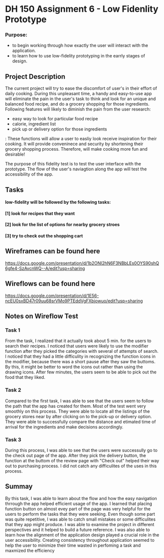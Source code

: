 # DH 150 Assignment 6 - Low Fidenlity Prototype

### Purpose:
- to begin working through how exactly the user will interact with the application.
- to learn how to use low-fidelity prototyping in the earrly stages of design.

## Project Description
The current project will try to ease the discomfort of user's in their effort of daily cooking. During this unpleasant time, a handy and easy-to-use app will eliminate the pain in the user's task to think and look for an unique and balanced food recipe, and do a grocery shopping for those ingredients. Following features will likely to diminish the pain from the user research:

- easy way to look for particular food recipe
- calorie, ingredient list
- pick up or delivery option for those ingredients

: These functions will allow a user to easliy look receive inspiration for their cooking. It will provide conveninece and security by shortening their grocery shopping process. Therefore, will make cooking more fun and desirable!

The purpose of this fidelity test is to test the user interface with the prototype. The flow of the user's naviagtion along the app will test the accessibility of the app.


## Tasks
#### low-fidelity will be followed by the following tasks: 
#### [1] look for recipes that they want
#### [2] look for the list of options for nearby grocery stroes
#### [3] try to check out the shopping cart


## Wireframes can be found here
https://docs.google.com/presentation/d/1b2ONI2hN6F3NBbLEs0OYS90shQ6gfe4-SzAvcnWQ--A/edit?usp=sharing
## Wireflows can be found here
https://docs.google.com/presentation/d/1E56-ncEU0sxBD47r09uu68srVMo9PTEddVgFXbjowuo/edit?usp=sharing


## Notes on Wireflow Test
### Task 1
From the task, I realized that it actually took about 5 min. for the users to search their recipes. I noticed that users were likely to use the modifier function after they picked the categories with several of attempts of search. I noticed that they had a little difficulity in recognizing the function icons in the modifier, because there was a short pause after they saw the buttoms. By this, it might be better to word the icons out rather than using the drawing icons. After few minutes, the users seem to be able to pick out the food that they liked.
### Task 2
Compared to the first task, I was able to see that the users seem to follow the path that the app has created for them. Most of the test went very smoothly on this process. They were able to locate all the listings of the grocery stores near by after clicking on to the pick-up or delivery option. They were able to successfully compare the distance and etimated time of arrival for the ingredients and make decisions accordingly. 
### Task 3
During this process, I was able to see that the users were successully go to the check out page of the app. After they pick the delivery button, the function at the buttom of the review page with "Check out" helped their way out to purchasing process. I did not catch any difficulites of the uses in this process. 

## Summay
By this task, I was able to learn about the flow and how the easy navigation thrrough the app helped efficient usage of the app. I learned that placing function button on almost evey part of the page was very helpful for the users to perform the tasks that they were seeking. Even though some part was quite repetitive, I was able to catch small mistakes or some difficulites that they app might produce. I was able to examine the project in different perspectives and it helped to build a future reference. I was also able to learn how the alignment of the application design played a crucial role in the user accessibility. Creating consistency throughout application seemed to help the user to minimize their time wasted in perfoming a task and maxmized the efficiency
